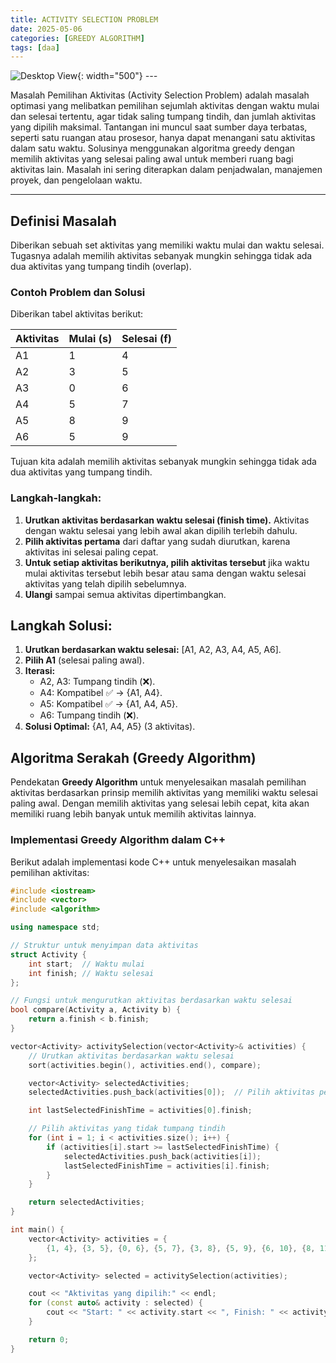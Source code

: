 ```yaml
---
title: ACTIVITY SELECTION PROBLEM
date: 2025-05-06
categories: [GREEDY ALGORITHM]
tags: [daa]
---
```

![Desktop View](/assets/K1.png){: width="500"}
_---_

Masalah Pemilihan Aktivitas (Activity Selection Problem) adalah masalah optimasi yang melibatkan pemilihan sejumlah aktivitas dengan waktu mulai dan selesai tertentu, agar tidak saling tumpang tindih, dan jumlah aktivitas yang dipilih maksimal. Tantangan ini muncul saat sumber daya terbatas, seperti satu ruangan atau prosesor, hanya dapat menangani satu aktivitas dalam satu waktu. Solusinya menggunakan algoritma greedy dengan memilih aktivitas yang selesai paling awal untuk memberi ruang bagi aktivitas lain. Masalah ini sering diterapkan dalam penjadwalan, manajemen proyek, dan pengelolaan waktu.

---

## Definisi Masalah

Diberikan sebuah set aktivitas yang memiliki waktu mulai dan waktu selesai. Tugasnya adalah memilih aktivitas sebanyak mungkin sehingga tidak ada dua aktivitas yang tumpang tindih (overlap).

### Contoh Problem dan Solusi

Diberikan tabel aktivitas berikut:

| Aktivitas | Mulai (s) | Selesai (f) |
| :-------- | :-------- | :---------- |
| A1        | 1         | 4           |
| A2        | 3         | 5           |
| A3        | 0         | 6           |
| A4        | 5         | 7           |
| A5        | 8         | 9           |
| A6        | 5         | 9           |

Tujuan kita adalah memilih aktivitas sebanyak mungkin sehingga tidak ada dua aktivitas yang tumpang tindih.
### Langkah-langkah:

1. **Urutkan aktivitas berdasarkan waktu selesai (finish time).** Aktivitas dengan waktu selesai yang lebih awal akan dipilih terlebih dahulu.
2. **Pilih aktivitas pertama** dari daftar yang sudah diurutkan, karena aktivitas ini selesai paling cepat.
3. **Untuk setiap aktivitas berikutnya, pilih aktivitas tersebut** jika waktu mulai aktivitas tersebut lebih besar atau sama dengan waktu selesai aktivitas yang telah dipilih sebelumnya.
4. **Ulangi** sampai semua aktivitas dipertimbangkan.


## Langkah Solusi:

1.  **Urutkan berdasarkan waktu selesai:** [A1, A2, A3, A4, A5, A6].
2.  **Pilih A1** (selesai paling awal).
3.  **Iterasi:**
    * A2, A3: Tumpang tindih (❌).
    * A4: Kompatibel ✅ → {A1, A4}.
    * A5: Kompatibel ✅ → {A1, A4, A5}.
    * A6: Tumpang tindih (❌).
4.  **Solusi Optimal:** {A1, A4, A5} (3 aktivitas).

## Algoritma Serakah (Greedy Algorithm)

Pendekatan **Greedy Algorithm** untuk menyelesaikan masalah pemilihan aktivitas berdasarkan prinsip memilih aktivitas yang memiliki waktu selesai paling awal. Dengan memilih aktivitas yang selesai lebih cepat, kita akan memiliki ruang lebih banyak untuk memilih aktivitas lainnya.

### Implementasi Greedy Algorithm dalam C++

Berikut adalah implementasi kode C++ untuk menyelesaikan masalah pemilihan aktivitas:

```cpp
#include <iostream>
#include <vector>
#include <algorithm>

using namespace std;

// Struktur untuk menyimpan data aktivitas
struct Activity {
    int start;  // Waktu mulai
    int finish; // Waktu selesai
};

// Fungsi untuk mengurutkan aktivitas berdasarkan waktu selesai
bool compare(Activity a, Activity b) {
    return a.finish < b.finish;
}

vector<Activity> activitySelection(vector<Activity>& activities) {
    // Urutkan aktivitas berdasarkan waktu selesai
    sort(activities.begin(), activities.end(), compare);

    vector<Activity> selectedActivities;
    selectedActivities.push_back(activities[0]);  // Pilih aktivitas pertama

    int lastSelectedFinishTime = activities[0].finish;

    // Pilih aktivitas yang tidak tumpang tindih
    for (int i = 1; i < activities.size(); i++) {
        if (activities[i].start >= lastSelectedFinishTime) {
            selectedActivities.push_back(activities[i]);
            lastSelectedFinishTime = activities[i].finish;
        }
    }

    return selectedActivities;
}

int main() {
    vector<Activity> activities = {
        {1, 4}, {3, 5}, {0, 6}, {5, 7}, {3, 8}, {5, 9}, {6, 10}, {8, 11}
    };

    vector<Activity> selected = activitySelection(activities);

    cout << "Aktivitas yang dipilih:" << endl;
    for (const auto& activity : selected) {
        cout << "Start: " << activity.start << ", Finish: " << activity.finish << endl;
    }

    return 0;
}
```